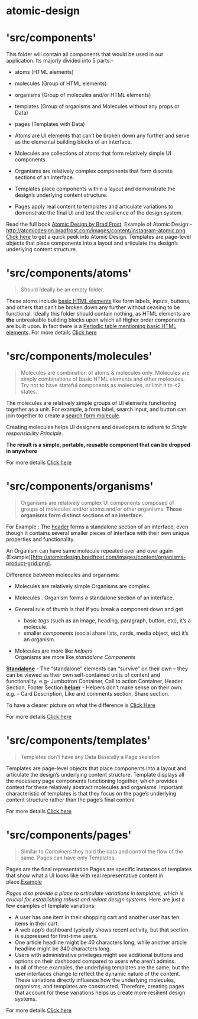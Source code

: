 # atomic-design

# 'src/components'

This folder will contain all components that would be used in our application.
Its majorly divided into 5 parts:-

- atoms (HTML elements)
- molecules (Group of HTML elements)
- organisms (Group of molecules and/or HTML elements)
- templates (Group of organisms and Molecules without any props or Data)
- pages (Templates with Data)

- Atoms are UI elements that can’t be broken down any further and serve as the elemental building blocks of an interface.
- Molecules are collections of atoms that form relatively simple UI components.
- Organisms are relatively complex components that form discrete sections of an interface.
- Templates place components within a layout and demonstrate the design’s underlying content structure.
- Pages apply real content to templates and articulate variations to demonstrate the final UI and test the resilience of the design system.

Read the full book [Atomic Design by Brad Frost](http://atomicdesign.bradfrost.com/).
Example of Atomic Design:- http://atomicdesign.bradfrost.com/images/content/instagram-atomic.png
[Click here](https://miro.medium.com/max/1331/0*BBNnpHeIAAfmVcX_.gif) to get a quick peek into Atomic Design.
Templates are page-level objects that place components into a layout and articulate the design’s underlying content structure.


# 'src/components/atoms'

> Should Ideally be an empty folder.

These atoms include [basic HTML elements](https://developer.mozilla.org/en-US/docs/Web/HTML/Element) like form labels, inputs, buttons, and others that can’t be broken down any further without ceasing to be functional.
Ideally this folder should contain nothing, as HTML elements are **the** unbreakable building blocks upon which all Higher order components are built upon.
In fact there is a [Periodic table mentioning basic HTML elements](http://atomicdesign.bradfrost.com/images/content/html-periodic-table.png).
For more details [Click here](http://atomicdesign.bradfrost.com/chapter-2/#atoms)


# 'src/components/molecules'

> Molecules are combination of atoms & molecules only.
> Molecules are simply combinations of basic HTML elements and other molecules.
> Try not to have stateful components as molecules, or limit it to <2 states.

The molecules are relatively simple groups of UI elements functioning together as a unit. For example, a form label, search input, and button can join together to create a [search form molecule](http://atomicdesign.bradfrost.com/images/content/molecule-search-form.png).

Creating molecules helps UI designers and developers to adhere to _Single responsibility Principle_.

**The result is a simple, portable, reusable component that can be dropped in anywhere**

For more details [Click here](http://atomicdesign.bradfrost.com/chapter-2/#molecules)

# 'src/components/organisms'

> Organisms are relatively complex UI components composed of groups of molecules and/or atoms and/or other organisms.
> **These organisms form distinct sections of an interface.**

For Example : The [header](http://atomicdesign.bradfrost.com/images/content/organism-header.png) forms a standalone section of an interface, even though it contains several smaller pieces of interface with their own unique properties and functionality.

An Organism can have same molecule repeated over and over again (Example)[http://atomicdesign.bradfrost.com/images/content/organisms-product-grid.png].

Difference between molecules and organisms:

- Molecules are relatively simple
  Organisms are complex.

- Molecules .
  Organism forms a standalone section of an interface.

- General rule of thumb is that if you break a component down and get

  - basic _tags_ (such as an image, heading, paragraph, button, etc), it’s a molecule.
  - smaller _components_ (social share lists, cards, media object, etc) it’s an organism.

- Molecules are more like _helpers_  
  Organisms are more like _standalone Components_

[**Standalone**](https://ugc-about.futurelearn.com/wp-content/uploads/04_small.jpg) - The “standalone” elements can “survive” on their own – they can be viewed as their own self-contained units of content and functionality. e.g- Jumbotron Container, Call to action Container, Header Section, Footer Section
[**helper**](https://ugc-about.futurelearn.com/wp-content/uploads/03_small.jpg) - Helpers don’t make sense on their own. e.g. - Card Description, Like and comments section, Share section.

To have a clearer picture on what the difference is [Click Here](https://about.futurelearn.com/blog/atomic-design-molecules-organisms)

For more details [Click here](http://atomicdesign.bradfrost.com/chapter-2/#organisms)


# 'src/components/templates'

> Templates don't have any Data
> Basically a Page skeleton

Templates are page-level objects that place components into a layout and articulate the design’s underlying content structure.
Template displays all the necessary page components functioning together, which provides context for these relatively abstract molecules and organisms.
Important characteristic of templates is that they focus on the page’s underlying content structure rather than the page’s final content

For more details [Click here](http://atomicdesign.bradfrost.com/chapter-2/#templates)


# 'src/components/pages'

> Similar to _Containers_ they hold the data and control the flow of the same.
> Pages can have only Templates.

Pages are the final representation
Pages are specific instances of templates that show what a UI looks like with real representative content in place.[Example](http://atomicdesign.bradfrost.com/images/content/page.png)

_Pages also provide a place to articulate variations in templates, which is crucial for establishing robust and reliant design systems._ Here are just a few examples of template variations:

- A user has one item in their shopping cart and another user has ten items in their cart.
- A web app’s dashboard typically shows recent activity, but that section is suppressed for first-time users.
- One article headline might be 40 characters long, while another article headline might be 340 characters long.
- Users with administrative privileges might see additional buttons and options on their dashboard compared to users who aren’t admins.
- In all of these examples, the underlying templates are the same, but the user interfaces change to reflect the dynamic nature of the content. These variations directly influence how the underlying molecules, organisms, and templates are constructed. Therefore, creating pages that account for these variations helps us create more resilient design systems.

For more details [Click here](http://atomicdesign.bradfrost.com/chapter-2/#pages)


